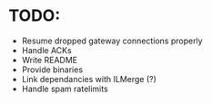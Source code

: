 # TODO:

* Resume dropped gateway connections properly
* Handle ACKs
* Write README
* Provide binaries
* Link dependancies with ILMerge (?)
* Handle spam ratelimits